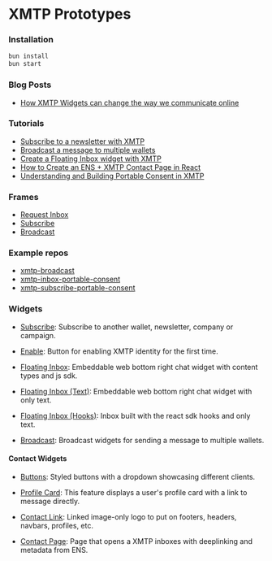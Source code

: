 # XMTP Prototypes

### Installation

```bash
bun install
bun start
```

### Blog Posts

- [How XMTP Widgets can change the way we communicate online](https://xmtp-prototypes.vercel.app/Posts/Contact)

### Tutorials

- [Subscribe to a newsletter with XMTP](https://xmtp-prototypes.vercel.app/Tutorials/Subscribe)
- [Broadcast a message to multiple wallets](https://xmtp-prototypes.vercel.app/Tutorials/Broadcast)
- [Create a Floating Inbox widget with XMTP](https://xmtp-prototypes.vercel.app/Tutorials/FloatingInbox)
- [How to Create an ENS + XMTP Contact Page in React](https://xmtp-prototypes.vercel.app/Tutorials/ContactPage)
- [Understanding and Building Portable Consent in XMTP](https://xmtp-prototypes.vercel.app/Tutorials/PortableConsent)

### Frames

- [Request Inbox](https://xmtp-prototypes.vercel.app/Frames/RequestInbox)
- [Subscribe](https://xmtp-prototypes.vercel.app/Frames/Subscribe)
- [Broadcast](https://xmtp-prototypes.vercel.app/Frames/Broadcast)

### Example repos

- [xmtp-broadcast](https://github.com/fabriguespe/xmtp-broadcast)
- [xmtp-inbox-portable-consent](https://github.com/fabriguespe/xmtp-inbox-portable-consent)
- [xmtp-subscribe-portable-consent](https://github.com/fabriguespe/xmtp-subscribe-portable-consent)

### Widgets

- [Subscribe](https://xmtp-prototypes.vercel.app/Widgets/Subscribe): Subscribe to another wallet, newsletter, company or campaign.

- [Enable](https://xmtp-prototypes.vercel.app/Widgets/Enable): Button for enabling XMTP identity for the first time.

- [Floating Inbox](https://xmtp-prototypes.vercel.app/Widgets/FloatingInbox): Embeddable web bottom right chat widget with content types and js sdk.

- [Floating Inbox (Text)](https://xmtp-prototypes.vercel.app/Widgets/FloatingInbox-text): Embeddable web bottom right chat widget with only text.

- [Floating Inbox (Hooks)](https://xmtp-prototypes.vercel.app/Widgets/FloatingInbox-hooks): Inbox built with the react sdk hooks and only text.

- [Broadcast](https://xmtp-prototypes.vercel.app/Widgets/Broadcast): Broadcast widgets for sending a message to multiple wallets.

#### Contact Widgets

- [Buttons](https://xmtp-prototypes.vercel.app/Widgets/Buttons): Styled buttons with a dropdown showcasing different clients.

- [Profile Card](https://xmtp-prototypes.vercel.app/Widgets/ProfileCard): This feature displays a user's profile card with a link to message directly.

- [Contact Link](https://xmtp-prototypes.vercel.app/Widgets/ContactLink): Linked image-only logo to put on footers, headers, navbars, profiles, etc.

- [Contact Page](https://xmtp-prototypes.vercel.app/Widgets/ContactPage): Page that opens a XMTP inboxes with deeplinking and metadata from ENS.
